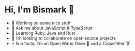 # Hi, I'm Bismark :wave:

- 🔭 Working on some nice stuff
- 💬 Ask me about JavaScript & TypeScript
- 🌱 Learning Ruby, Java and Rust
- 👯 I’m looking to collaborate on open source projects
- ⚡ Fun facts: I'm an Open Water Diver 🤿 and a CrossFitter 🏋️

